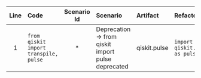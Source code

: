 | Line | Code | Scenario Id | Scenario | Artifact | Refactoring |
| :-: | :- | :-: | :- | :- | :- |
| 1 | `from qiskit import transpile, pulse` | * | Deprecation -> from qiskit import pulse deprecated | qiskit.pulse | `import qiskit.pulse as pulse` |